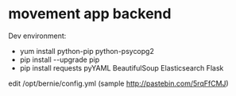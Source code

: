 # movement app backend

Dev environment:

* yum install python-pip python-psycopg2
* pip install --upgrade pip
* pip install requests pyYAML BeautifulSoup Elasticsearch Flask


edit /opt/bernie/config.yml (sample http://pastebin.com/5rqFfCMJ)

